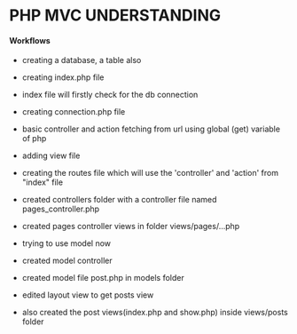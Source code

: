 # PHP MVC UNDERSTANDING

#### Workflows

- creating a database, a table also

- creating index.php file

- index file will firstly check for the db connection

- creating connection.php file

- basic controller and action fetching from url using global (get) variable of php

- adding view file

- creating the routes file which will use the 'controller' and 'action' from "index" file

- created controllers folder with a controller file named pages_controller.php

- created pages controller views in folder views/pages/...php

- trying to use model now

- created model controller

- created model file post.php in models folder

- edited layout view to get posts view

- also created the post views(index.php and show.php) inside views/posts folder